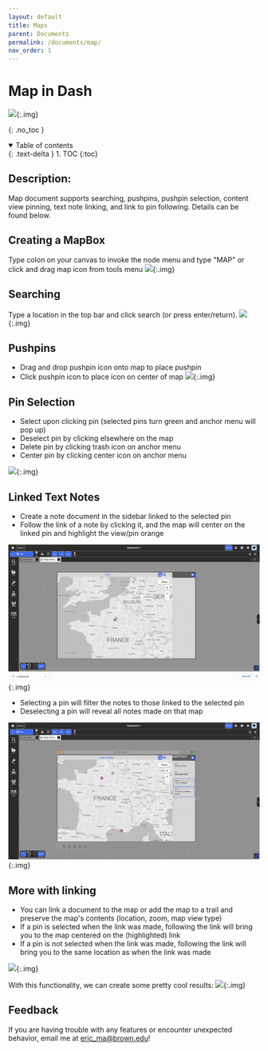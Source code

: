```yaml
---
layout: default
title: Maps
parent: Documents
permalink: /documents/map/
nav_order: 1
---
```


# Map in Dash
![](../../assets/gifs/environment/create_map.gif){:.img}

{: .no_toc }

<details open markdown="block">
  <summary>
    Table of contents
  </summary>
  {: .text-delta }
1. TOC
{:toc}
</details>

## Description: 
Map document supports searching, pushpins, pushpin selection, content view pinning, text note linking, and link to pin following. Details can be found below. 

## Creating a MapBox
Type colon on your canvas to invoke the node menu and type "MAP" or click and drag map icon from tools menu
![](../../assets/gifs/environment/create_map.gif){:.img}

## Searching 
Type a location in the top bar and click search (or press enter/return).
![](../../assets/gifs/environment/map_search.gif){:.img}

## Pushpins
- Drag and drop pushpin icon onto map to place pushpin
- Click pushpin icon to place icon on center of map
![](../../assets/gifs/environment/map_placepin.gif){:.img}

## Pin Selection
- Select upon clicking pin (selected pins turn green and anchor menu will pop up)
- Deselect pin by clicking elsewhere on the map
- Delete pin by clicking trash icon on anchor menu
- Center pin by clicking center icon on anchor menu

![](../../assets/gifs/environment/map_select.gif){:.img}

## Linked Text Notes
- Create a note document in the sidebar linked to the selected pin
- Follow the link of a note by clicking it, and the map will center on the linked pin and highlight the view/pin orange
  
![](../../assets/gifs/environment/map_createnote.gif){:.img}

- Selecting a pin will filter the notes to those linked to the selected pin
- Deselecting a pin will reveal all notes made on that map

![](../../assets/gifs/environment/map_filter.gif){:.img}

## More with linking
- You can link a document to the map or add the map to a trail and preserve the map's contents (location, zoom, map view type)
- If a pin is selected when the link was made, following the link will bring you to the map centered on the (highlighted) link
- If a pin is not selected when the link was made, following the link will bring you to the same location as when the link was made

![](../../assets/gifs/environment/map_link.gif){:.img}

With this functionality, we can create some pretty cool results:
![](../../assets/gif/environment/map_story.gif){:.img}


## Feedback
If you are having trouble with any features or encounter unexpected behavior, email me at eric_ma@brown.edu!
